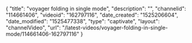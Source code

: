 {
    "title": "voyager  folding in single mode",
    "description": "",
    "channelid": "114661406",
    "videoid": "162797116",
    "date_created": "1525206604",
    "date_modified": "1525477338",
    "type": "captivate",
    "layout": "channelVideo",
    "url": "\/latest-videos\/voyager-folding-in-single-mode\/114661406-162797116"
}